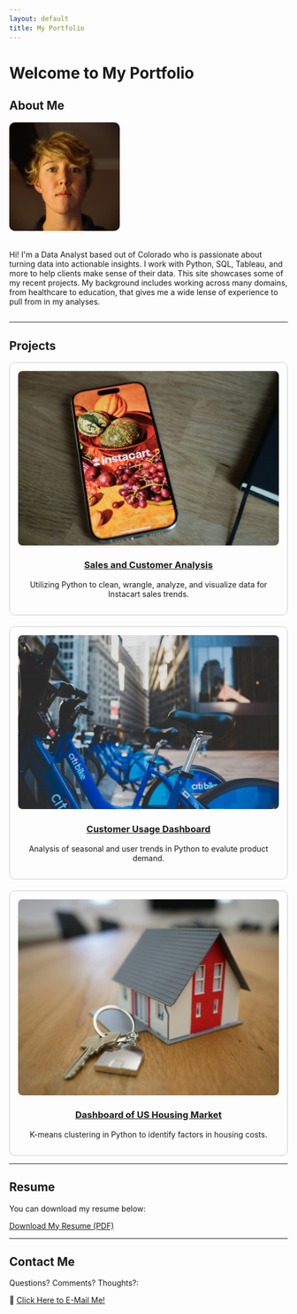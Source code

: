 ```yaml
---
layout: default
title: My Portfolio
---
```


# Welcome to My Portfolio

## About Me

<div style="display: flex; align-items: center; gap: 20px; flex-wrap: wrap;">

  <img src="assets/images/me.JPG" alt="Photo of Me" style="width:200px; border-radius:10px; flex-shrink: 0;">

  <div style="max-width: 600px;">
    <p>
      Hi! I'm a Data Analyst based out of Colorado who is passionate about turning data into actionable insights. I work with Python, SQL, Tableau, and more to help clients make sense of their data. This site showcases some of my recent projects. My background includes working across many domains, from healthcare to education, that gives me a wide lense of experience to pull from in my analyses.
    </p>
  </div>

</div>

---

## Projects

<div style="display: grid; grid-template-columns: repeat(auto-fit, minmax(250px, 1fr)); gap: 20px;">

<div style="border: 1px solid #ccc; border-radius: 10px; padding: 15px; text-align: center;">
  <img src="assets/images/project1.jpg" alt="Project 1" style="width:100%; border-radius: 8px;">
  <h3><a href="https://github.com/lgreer929/Python-Sample">Sales and Customer Analysis</a></h3>
  <p>Utilizing Python to clean, wrangle, analyze, and visualize data for Instacart sales trends.</p>
</div>

<div style="border: 1px solid #ccc; border-radius: 10px; padding: 15px; text-align: center;">
  <img src="assets/images/project2.jpg" alt="Project 2" style="width:100%; border-radius: 8px;">
  <h3><a href="https://github.com/lgreer929/Citi_Bike">Customer Usage Dashboard</a></h3>
  <p>Analysis of seasonal and user trends in Python to evalute product demand.</p>
</div>

<div style="border: 1px solid #ccc; border-radius: 10px; padding: 15px; text-align: center;">
  <img src="assets/images/project3.jpg" alt="Project 3" style="width:100%; border-radius: 8px;">
  <h3><a href="https://github.com/lgreer929/USA-Real-Estate-Market">Dashboard of US Housing Market</a></h3>
  <p>K-means clustering in Python to identify factors in housing costs.</p>
</div>

</div>

---

## Resume

You can download my resume below:

[Download My Resume (PDF)](assets/resume.pdf)

---

## Contact Me

Questions? Comments? Thoughts?:

📧 [Click Here to E-Mail Me!](mailto:lisa.greer@comcast.net)
